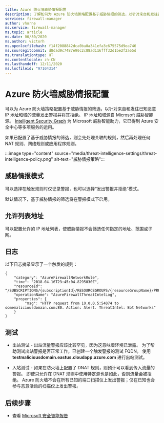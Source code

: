 ```yaml
---
title: Azure 防火墙威胁情报配置
description: 了解如何为 Azure 防火墙策略配置基于威胁情报的筛选，以针对来自和发往已知恶意 IP 地址和域的流量发出警报并将其拒绝。
services: firewall-manager
author: vhorne
ms.service: firewall-manager
ms.topic: article
ms.date: 06/30/2020
ms.author: victorh
ms.openlocfilehash: f14f2088842dca0ba0a341efa3e675575d9ea746
ms.sourcegitcommit: d8dad9c7487e90c2c88ad116fff32d1be2f2a65d
ms.translationtype: HT
ms.contentlocale: zh-CN
ms.lasthandoff: 12/11/2020
ms.locfileid: "97104314"
---
```

# <a name="azure-firewall-threat-intelligence-configuration"></a>Azure 防火墙威胁情报配置

可以为 Azure 防火墙策略配置基于威胁情报的筛选，以针对来自和发往已知恶意 IP 地址和域的流量发出警报并将其拒绝。 IP 地址和域源自 Microsoft 威胁智能源。 [Intelligent Security Graph](https://www.microsoft.com/security/operations/intelligence) 为 Microsoft 威胁智能助力，它已得到 Azure 安全中心等多项服务的运用。<br>

如果已配置了基于威胁情报的筛选，则会先处理关联的规则，然后再处理任何 NAT 规则、网络规则或应用程序规则。

:::image type="content" source="media/threat-intelligence-settings/threat-intelligence-policy.png" alt-text="威胁情报策略":::

## <a name="threat-intelligence-mode"></a>威胁情报模式

可以选择在触发规则时仅记录警报，也可以选择“发出警报并拒绝”模式。

默认情况下，基于威胁情报的筛选将在警报模式下启用。

## <a name="allowed-list-addresses"></a>允许列表地址

可以配置允许的 IP 地址列表，使威胁情报不会筛选任何指定的地址、范围或子网。



## <a name="logs"></a>日志

以下日志摘录显示了一个触发的规则：

```
{
    "category": "AzureFirewallNetworkRule",
    "time": "2018-04-16T23:45:04.8295030Z",
    "resourceId": "/SUBSCRIPTIONS/{subscriptionId}/RESOURCEGROUPS/{resourceGroupName}/PROVIDERS/MICROSOFT.NETWORK/AZUREFIREWALLS/{resourceName}",
    "operationName": "AzureFirewallThreatIntelLog",
    "properties": {
         "msg": "HTTP request from 10.0.0.5:54074 to somemaliciousdomain.com:80. Action: Alert. ThreatIntel: Bot Networks"
    }
}
```

## <a name="testing"></a>测试

- 出站测试 - 出站流量警报应该比较罕见，因为这意味着环境已泄露。 为了帮助测试出站警报是否正常工作，已创建一个触发警报的测试 FQDN。 使用 **testmaliciousdomain.eastus.cloudapp.azure.com** 进行出站测试。

- 入站测试 - 如果在防火墙上配置了 DNAT 规则，则预计可以看到传入流量的警报。 即使只允许在 DNAT 规则中使用特定源也是如此，否则流量会被拒绝。 Azure 防火墙不会在所有已知的端口扫描仪上发出警报；仅在已知也会参与恶意活动的扫描仪上发出警报。

## <a name="next-steps"></a>后续步骤

- 查看 [Microsoft 安全智能报告](https://www.microsoft.com/en-us/security/operations/security-intelligence-report)